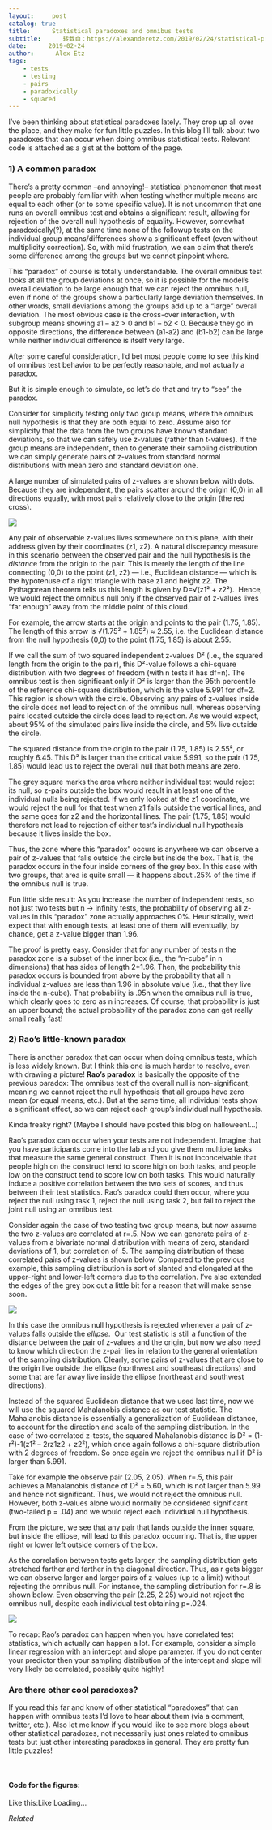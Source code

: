 ```yaml
---
layout:     post
catalog: true
title:      Statistical paradoxes and omnibus tests
subtitle:      转载自：https://alexanderetz.com/2019/02/24/statistical-paradoxes-and-omnibus-tests/
date:      2019-02-24
author:      Alex Etz
tags:
    - tests
    - testing
    - pairs
    - paradoxically
    - squared
---
```


I’ve been thinking about statistical paradoxes lately. They crop up all over the place, and they make for fun little puzzles. In this blog I’ll talk about two paradoxes that can occur when doing omnibus statistical tests. Relevant code is attached as a gist at the bottom of the page.

### 1) A common paradox

There’s a pretty common –and annoying!– statistical phenomenon that most people are probably familiar with when testing whether multiple means are equal to each other (or to some specific value). It is not uncommon that one runs an overall omnibus test and obtains a significant result, allowing for rejection of the overall null hypothesis of equality. However, somewhat paradoxically(?), at the same time none of the followup tests on the individual group means/differences show a significant effect (even without multiplicity correction). So, with mild frustration, we can claim that there’s some difference among the groups but we cannot pinpoint where.

This “paradox” of course is totally understandable. The overall omnibus test looks at all the group deviations at once, so it is possible for the model’s overall deviation to be large enough that we can reject the omnibus null, even if none of the groups show a particularly large deviation themselves. In other words, small deviations among the groups add up to a “large” overall deviation. The most obvious case is the cross-over interaction, with subgroup means showing a1 – a2 > 0 and b1 – b2 < 0. Because they go in opposite directions, the difference between (a1-a2) and (b1-b2) can be large while neither individual difference is itself very large.

After some careful consideration, I’d bet most people come to see this kind of omnibus test behavior to be perfectly reasonable, and not actually a paradox.

But it is simple enough to simulate, so let’s do that and try to “see” the paradox.

Consider for simplicity testing only two group means, where the omnibus null hypothesis is that they are both equal to zero. Assume also for simplicity that the data from the two groups have known standard deviations, so that we can safely use z-values (rather than t-values). If the group means are independent, then to generate their sampling distribution we can simply generate pairs of z-values from standard normal distributions with mean zero and standard deviation one.

A large number of simulated pairs of z-values are shown below with dots. Because they are independent, the pairs scatter around the origin (0,0) in all directions equally, with most pairs relatively close to the origin (the red cross).

![](https://nicebrain.files.wordpress.com/2019/02/rzero.png?w=700)


Any pair of observable z-values lives somewhere on this plane, with their address given by their coordinates (z1, z2). A natural discrepancy measure in this scenario between the observed pair and the null hypothesis is the *distanc*e from the origin to the pair. This is merely the length of the line connecting (0,0) to the point (z1, z2) — i.e., Euclidean distance — which is the hypotenuse of a right triangle with base z1 and height z2. The Pythagorean theorem tells us this length is given by D=√(z1² + z2²).  Hence, we would reject the omnibus null only if the observed pair of z-values lives “far enough” away from the middle point of this cloud.

For example, the arrow starts at the origin and points to the pair (1.75, 1.85). The length of this arrow is √(1.75² + 1.85²) ≈ 2.55, i.e. the Euclidean distance from the null hypothesis (0,0) to the point (1.75, 1.85) is about 2.55.

If we call the sum of two squared independent z-values D² (i.e., the squared length from the origin to the pair), this D²-value follows a chi-square distribution with two degrees of freedom (with n tests it has df=n). The omnibus test is then significant only if D² is larger than the 95th percentile of the reference chi-square distribution, which is the value 5.991 for df=2. This region is shown with the circle. Observing any pairs of z-values inside the circle does not lead to rejection of the omnibus null, whereas observing pairs located outside the circle does lead to rejection. As we would expect, about 95% of the simulated pairs live inside the circle, and 5% live outside the circle.

The squared distance from the origin to the pair (1.75, 1.85) is 2.55², or roughly 6.45. This D² is larger than the critical value 5.991, so the pair (1.75, 1.85) would lead us to reject the overall null that both means are zero.

The grey square marks the area where neither individual test would reject its null, so z-pairs outside the box would result in at least one of the individual nulls being rejected. If we only looked at the z1 coordinate, we would reject the null for that test when z1 falls outside the vertical lines, and the same goes for z2 and the horizontal lines. The pair (1.75, 1.85) would therefore not lead to rejection of either test’s individual null hypothesis because it lives inside the box.

Thus, the zone where this “paradox” occurs is anywhere we can observe a pair of z-values that falls outside the circle but inside the box. That is, the paradox occurs in the four inside corners of the grey box. In this case with two groups, that area is quite small — it happens about .25% of the time if the omnibus null is true.

Fun little side result: As you increase the number of independent tests, so not just two tests but n -> infinity tests, the probability of observing all z-values in this “paradox” zone actually approaches 0%. Heuristically, we’d expect that with enough tests, at least one of them will eventually, by chance, get a z-value bigger than 1.96.

The proof is pretty easy. Consider that for any number of tests n the paradox zone is a subset of the inner box (i.e., the “n-cube” in n dimensions) that has sides of length 2*1.96. Then, the probability this paradox occurs is bounded from above by the probability that all n individual z-values are less than 1.96 in absolute value (i.e., that they live inside the n-cube). That probability is .95n when the omnibus null is true, which clearly goes to zero as n increases. Of course, that probability is just an upper bound; the actual probability of the paradox zone can get really small really fast!

### 2) Rao’s little-known paradox

There is another paradox that can occur when doing omnibus tests, which is less widely known. But I think this one is much harder to resolve, even with drawing a picture! **Rao’s paradox** is basically the opposite of the previous paradox: The omnibus test of the overall null is non-significant, meaning we cannot reject the null hypothesis that all groups have zero mean (or equal means, etc.). But at the same time, all individual tests show a significant effect, so we can reject each group’s individual null hypothesis.

Kinda freaky right? (Maybe I should have posted this blog on halloween!…)

Rao’s paradox can occur when your tests are not independent. Imagine that you have participants come into the lab and you give them multiple tasks that measure the same general construct. Then it is not inconceivable that people high on the construct tend to score high on both tasks, and people low on the construct tend to score low on both tasks. This would naturally induce a positive correlation between the two sets of scores, and thus between their test statistics. Rao’s paradox could then occur, where you reject the null using task 1, reject the null using task 2, but fail to reject the joint null using an omnibus test.

Consider again the case of two testing two group means, but now assume the two z-values are correlated at r=.5. Now we can generate pairs of z-values from a bivariate normal distribution with means of zero, standard deviations of 1, but correlation of .5. The sampling distribution of these correlated pairs of z-values is shown below. Compared to the previous example, this sampling distribution is sort of slanted and elongated at the upper-right and lower-left corners due to the correlation. I’ve also extended the edges of the grey box out a little bit for a reason that will make sense soon.

![](https://nicebrain.files.wordpress.com/2019/02/rfive.png?w=700)


In this case the omnibus null hypothesis is rejected whenever a pair of z-values falls outside the *ellipse*.  Our test statistic is still a function of the distance between the pair of z-values and the origin, but now we also need to know which direction the z-pair lies in relation to the general orientation of the sampling distribution. Clearly, some pairs of z-values that are close to the origin live outside the ellipse (northwest and southeast directions) and some that are far away live inside the ellipse (northeast and southwest directions).

Instead of the squared Euclidean distance that we used last time, now we will use the squared Mahalanobis distance as our test statistic. The Mahalanobis distance is essentially a generalization of Euclidean distance, to account for the direction and scale of the sampling distribution. In the case of two correlated z-tests, the squared Mahalanobis distance is D² = (1-r²)-1(z1² – 2rz1z2 + z2²), which once again follows a chi-square distribution with 2 degrees of freedom. So once again we reject the omnibus null if D² is larger than 5.991.

Take for example the observe pair (2.05, 2.05). When r=.5, this pair achieves a Mahalanobis distance of D² = 5.60, which is not larger than 5.99 and hence not significant. Thus, we would not reject the omnibus null. However, both z-values alone would normally be considered significant (two-tailed p = .04) and we would reject each individual null hypothesis.

From the picture, we see that any pair that lands outside the inner square, but inside the ellipse, will lead to this paradox occurring. That is, the upper right or lower left outside corners of the box.

As the correlation between tests gets larger, the sampling distribution gets stretched farther and farther in the diagonal direction. Thus, as r gets bigger we can observe larger and larger pairs of z-values (up to a limit) without rejecting the omnibus null. For instance, the sampling distribution for r=.8 is shown below. Even observing the pair (2.25, 2.25) would not reject the omnibus null, despite each individual test obtaining p=.024.

![](https://nicebrain.files.wordpress.com/2019/02/reight.png?w=700)


To recap: Rao’s paradox can happen when you have correlated test statistics, which actually can happen a lot. For example, consider a simple linear regression with an intercept and slope parameter. If you do not center your predictor then your sampling distribution of the intercept and slope will very likely be correlated, possibly quite highly!

### Are there other cool paradoxes?

If you read this far and know of other statistical “paradoxes” that can happen with omnibus tests I’d love to hear about them (via a comment, twitter, etc.). Also let me know if you would like to see more blogs about other statistical paradoxes, not necessarily just ones related to omnibus tests but just other interesting paradoxes in general. They are pretty fun little puzzles!

 

#### Code for the figures:


Like this:Like Loading...


*Related*

